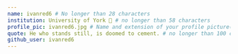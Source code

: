 ```yaml
---
name: ivanred6 # No longer than 28 characters
institution: University of York 🚩 # no longer than 58 characters
profile_pic: ivanred6.jpg # Name and extension of your profile picture(ex. mona.png) The picture must be squared and 544px on width and height.
quote: He who stands still, is doomed to cement. # no longer than 100 characters, avoid using quotes(") to guarantee the format remains the same.
github_user: ivanred6
---
```

